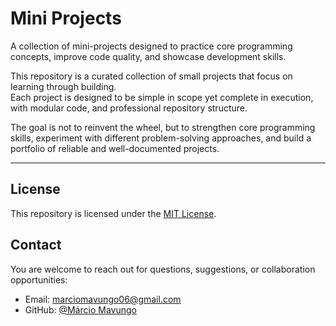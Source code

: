 # Mini Projects

A collection of mini-projects designed to practice core programming concepts, improve code quality, and showcase development skills.  

This repository is a curated collection of small projects that focus on learning through building.  
Each project is designed to be simple in scope yet complete in execution, with modular code, and professional repository structure.  

The goal is not to reinvent the wheel, but to strengthen core programming skills, experiment with different problem-solving approaches, and build a portfolio of reliable and well-documented projects.

---

## License

This repository is licensed under the [MIT License](./LICENSE).

## Contact

You are welcome to reach out for questions, suggestions, or collaboration opportunities:

- Email: marciomavungo06@gmail.com  
- GitHub: [@Márcio Mavungo](https://github.com/marciomavungo)
